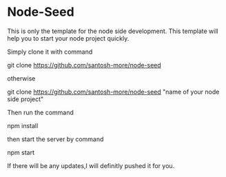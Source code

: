 
# Node-Seed
This is only the template for the node side development.
This template will help you to start your node project quickly.

Simply clone it with command

git clone https://github.com/santosh-more/node-seed

otherwise 

git clone https://github.com/santosh-more/node-seed "name of your node side project"

Then run the command

npm install

then start the server by command

npm start

If there will be any updates,I will definitly pushed it for you.
